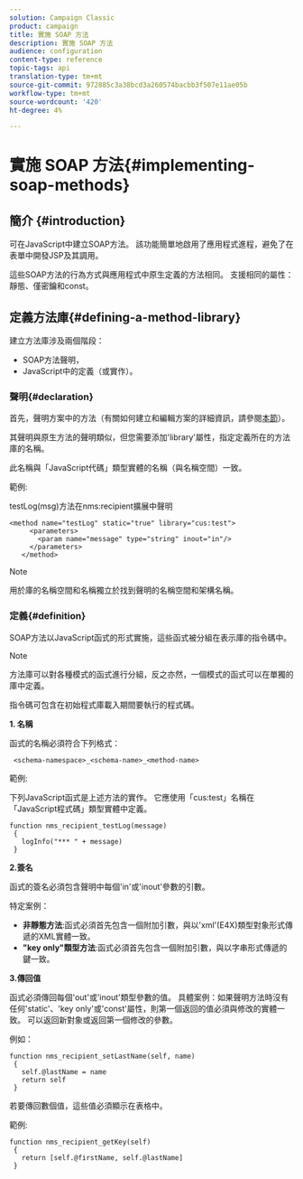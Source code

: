 ```yaml
---
solution: Campaign Classic
product: campaign
title: 實施 SOAP 方法
description: 實施 SOAP 方法
audience: configuration
content-type: reference
topic-tags: api
translation-type: tm+mt
source-git-commit: 972885c3a38bcd3a260574bacbb3f507e11ae05b
workflow-type: tm+mt
source-wordcount: '420'
ht-degree: 4%

---
```



# 實施 SOAP 方法{#implementing-soap-methods}

## 簡介 {#introduction}

可在JavaScript中建立SOAP方法。 該功能簡單地啟用了應用程式進程，避免了在表單中開發JSP及其調用。

這些SOAP方法的行為方式與應用程式中原生定義的方法相同。 支援相同的屬性：靜態、僅密鑰和const。

## 定義方法庫{#defining-a-method-library}

建立方法庫涉及兩個階段：

* SOAP方法聲明，
* JavaScript中的定義（或實作）。

### 聲明{#declaration}

首先，聲明方案中的方法（有關如何建立和編輯方案的詳細資訊，請參閱[本節](../../configuration/using/about-schema-edition.md)）。

其聲明與原生方法的聲明類似，但您需要添加&#39;library&#39;屬性，指定定義所在的方法庫的名稱。

此名稱與「JavaScript代碼」類型實體的名稱（與名稱空間）一致。

範例:

testLog(msg)方法在nms:recipient擴展中聲明

```
<method name="testLog" static="true" library="cus:test">
     <parameters>
       <param name="message" type="string" inout="in"/>
     </parameters>
   </method>
```

>[!NOTE]
>
>用於庫的名稱空間和名稱獨立於找到聲明的名稱空間和架構名稱。

### 定義{#definition}

SOAP方法以JavaScript函式的形式實施，這些函式被分組在表示庫的指令碼中。

>[!NOTE]
>
>方法庫可以對各種模式的函式進行分組，反之亦然，一個模式的函式可以在單獨的庫中定義。

指令碼可包含在初始程式庫載入期間要執行的程式碼。

**1. 名稱**

函式的名稱必須符合下列格式：

```
 <schema-namespace>_<schema-name>_<method-name>
```

範例:

下列JavaScript函式是上述方法的實作。 它應使用「cus:test」名稱在「JavaScript程式碼」類型實體中定義。

```
function nms_recipient_testLog(message)
 {
   logInfo("*** " + message)
 }
```

**2.簽名**

函式的簽名必須包含聲明中每個&#39;in&#39;或&#39;inout&#39;參數的引數。

特定案例：

* **非靜態方法**:函式必須首先包含一個附加引數，與以&#39;xml&#39;(E4X)類型對象形式傳遞的XML實體一致。
* **&quot;key only&quot;類型方法**:函式必須首先包含一個附加引數，與以字串形式傳遞的鍵一致。

**3.傳回值**

函式必須傳回每個&#39;out&#39;或&#39;inout&#39;類型參數的值。 具體案例：如果聲明方法時沒有任何&#39;static&#39;、&#39;key only&#39;或&#39;const&#39;屬性，則第一個返回的值必須與修改的實體一致。 可以返回新對象或返回第一個修改的參數。

例如：

```
function nms_recipient_setLastName(self, name)
 {
   self.@lastName = name
   return self
 }
```

若要傳回數個值，這些值必須顯示在表格中。

範例:

```
function nms_recipient_getKey(self)
 {
   return [self.@firstName, self.@lastName]
 }
```

